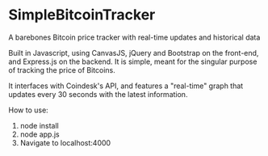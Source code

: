 # SimpleBitcoinTracker
A barebones Bitcoin price tracker with real-time updates and historical data


Built in Javascript, using CanvasJS, jQuery and Bootstrap on the front-end, and Express.js on the backend. 
It is simple, meant for the singular purpose of tracking the price of Bitcoins.

It interfaces with Coindesk's API, and features a "real-time" graph that updates every 30 seconds with the latest information. 

How to use: 

1. node install
2. node app.js
3. Navigate to localhost:4000


